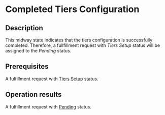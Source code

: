 # Completed Tiers Configuration
## Description
This midway state indicates that the tiers configuration is successfully completed. Therefore, a fullfillment request with *Tiers Setup* status will be assigned to the *Pending* status.
## Prerequisites
A fulfillment request with [Tiers Setup](s-c-tiers-setup.html) status.
## Operation results
A fulfillment request with [Pending](s-b-pending.html) status.